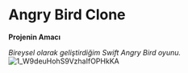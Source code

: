 # Angry Bird Clone
**Projenin Amacı** <br/>

*Bireysel olarak geliştirdiğim Swift Angry Bird oyunu.* <br/>
![1_W9deuHohS9VzhaIfOPHkKA](https://github.com/beriresen/Angry-Bird-Clone-Swift/assets/43310723/8c7718fd-6818-4dd5-a674-ae528fa34c1d)
